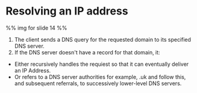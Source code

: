 # Resolving an IP address
%% img for slide 14 %%
1. The client sends a DNS query for the requested domain to its specified DNS
   server.
2. If the DNS server doesn't have a record for that domain, it:
 - Either recursively handles the requiest so that it can eventually deliver
   an IP Address.
 - Or refers to a DNS server authorities for example, .uk and follow this, and
   subsequent referrals, to successively lower-level DNS servers.
